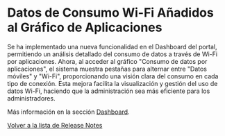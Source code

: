 # Datos de Consumo Wi-Fi Añadidos al Gráfico de Aplicaciones

Se ha implementado una nueva funcionalidad en el Dashboard del portal, permitiendo un análisis detallado del consumo de datos a través de Wi-Fi por aplicaciones. Ahora, al acceder al gráfico "Consumo de datos por aplicaciones", el sistema muestra pestañas para alternar entre "Datos móviles" y "Wi-Fi", proporcionando una visión clara del consumo en cada tipo de conexión. Esta mejora facilita la visualización y gestión del uso de datos Wi-Fi, haciendo que la administración sea más eficiente para los administradores.

Más información en la sección [Dashboard](broken-reference).

[Volver a la lista de Release Notes](./)
